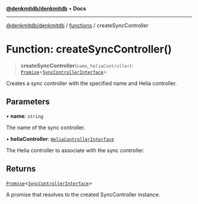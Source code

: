 [**@denkmitdb/denkmitdb**](../../README.md) • **Docs**

***

[@denkmitdb/denkmitdb](../../modules.md) / [functions](../README.md) / createSyncController

# Function: createSyncController()

> **createSyncController**(`name`, `heliaController`): [`Promise`](https://developer.mozilla.org/docs/Web/JavaScript/Reference/Global_Objects/Promise)\<[`SyncControllerInterface`](../../types/interfaces/SyncControllerInterface.md)\>

Creates a sync controller with the specified name and Helia controller.

## Parameters

• **name**: `string`

The name of the sync controller.

• **heliaController**: [`HeliaControllerInterface`](../../types/interfaces/HeliaControllerInterface.md)

The Helia controller to associate with the sync controller.

## Returns

[`Promise`](https://developer.mozilla.org/docs/Web/JavaScript/Reference/Global_Objects/Promise)\<[`SyncControllerInterface`](../../types/interfaces/SyncControllerInterface.md)\>

A promise that resolves to the created SyncController instance.
